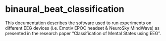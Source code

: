 binaural_beat_classification
============================

This documentation describes the software used to run experiments on different EEG devices (i.e. Emotiv EPOC headset &amp; NeuroSky MindWave) as presented in the research paper “Classification of Mental States using EEG”.
